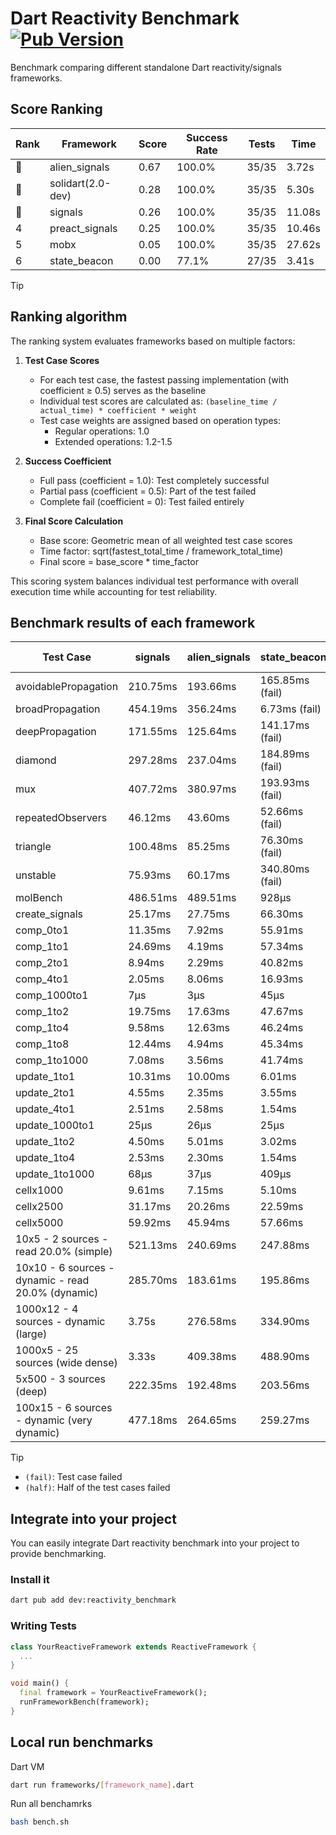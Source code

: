 # Dart Reactivity Benchmark [![Pub Version](https://img.shields.io/pub/v/reactivity_benchmark)](https://pub.dev/packages/reactivity_benchmark)

Benchmark comparing different standalone Dart reactivity/signals frameworks.

## Score Ranking

<!-- ranking start -->
| Rank | Framework | Score | Success Rate | Tests | Time |
|------|-----------|-------|--------------|-------|------|
| 🥇 | alien_signals | 0.67 | 100.0% | 35/35 | 3.72s |
| 🥈 | solidart(2.0-dev) | 0.28 | 100.0% | 35/35 | 5.30s |
| 🥉 | signals | 0.26 | 100.0% | 35/35 | 11.08s |
| 4 | preact_signals | 0.25 | 100.0% | 35/35 | 10.46s |
| 5 | mobx | 0.05 | 100.0% | 35/35 | 27.62s |
| 6 | state_beacon | 0.00 | 77.1% | 27/35 | 3.41s |

<!-- ranking end -->

> [!TIP]
> ## Ranking algorithm
>
> The ranking system evaluates frameworks based on multiple factors:
>
> 1. **Test Case Scores**
>    - For each test case, the fastest passing implementation (with coefficient ≥ 0.5) serves as the baseline
>    - Individual test scores are calculated as: `(baseline_time / actual_time) * coefficient * weight`
>    - Test case weights are assigned based on operation types:
>      - Regular operations: 1.0
>      - Extended operations: 1.2-1.5
>
> 2. **Success Coefficient**
>    - Full pass (coefficient = 1.0): Test completely successful
>    - Partial pass (coefficient = 0.5): Part of the test failed
>    - Complete fail (coefficient = 0): Test failed entirely
>
> 3. **Final Score Calculation**
>    - Base score: Geometric mean of all weighted test case scores
>    - Time factor: sqrt(fastest_total_time / framework_total_time)
>    - Final score = base_score * time_factor
>
> This scoring system balances individual test performance with overall execution time while accounting for test reliability.

## Benchmark results of each framework

<!-- test-case start -->
| Test Case | signals | alien_signals | state_beacon | solidart(2.0-dev) | preact_signals | mobx |
|---|---|---|---|---|---|---|
| avoidablePropagation | 210.75ms | 193.66ms | 165.85ms (fail) | 278.50ms | 201.99ms | 2.36s |
| broadPropagation | 454.19ms | 356.24ms | 6.73ms (fail) | 492.82ms | 456.77ms | 4.34s |
| deepPropagation | 171.55ms | 125.64ms | 141.17ms (fail) | 165.77ms | 178.45ms | 1.55s |
| diamond | 297.28ms | 237.04ms | 184.89ms (fail) | 359.20ms | 280.58ms | 2.41s |
| mux | 407.72ms | 380.97ms | 193.93ms (fail) | 428.24ms | 392.58ms | 1.88s |
| repeatedObservers | 46.12ms | 43.60ms | 52.66ms (fail) | 82.53ms | 41.17ms | 229.84ms |
| triangle | 100.48ms | 85.25ms | 76.30ms (fail) | 115.47ms | 103.13ms | 790.46ms |
| unstable | 75.93ms | 60.17ms | 340.80ms (fail) | 98.32ms | 75.15ms | 344.81ms |
| molBench | 486.51ms | 489.51ms | 928μs | 500.17ms | 488.31ms | 585.26ms |
| create_signals | 25.17ms | 27.75ms | 66.30ms | 75.71ms | 4.63ms | 51.43ms |
| comp_0to1 | 11.35ms | 7.92ms | 55.91ms | 25.25ms | 17.73ms | 19.70ms |
| comp_1to1 | 24.69ms | 4.19ms | 57.34ms | 47.83ms | 11.17ms | 30.44ms |
| comp_2to1 | 8.94ms | 2.29ms | 40.82ms | 24.86ms | 18.33ms | 12.23ms |
| comp_4to1 | 2.05ms | 8.06ms | 16.93ms | 12.03ms | 12.44ms | 18.91ms |
| comp_1000to1 | 7μs | 3μs | 45μs | 17μs | 6μs | 20μs |
| comp_1to2 | 19.75ms | 17.63ms | 47.67ms | 33.23ms | 16.43ms | 42.12ms |
| comp_1to4 | 9.58ms | 12.63ms | 46.24ms | 14.58ms | 23.55ms | 27.51ms |
| comp_1to8 | 12.44ms | 4.94ms | 45.34ms | 19.59ms | 6.97ms | 22.14ms |
| comp_1to1000 | 7.08ms | 3.56ms | 41.74ms | 14.27ms | 7.06ms | 16.34ms |
| update_1to1 | 10.31ms | 10.00ms | 6.01ms | 16.41ms | 8.34ms | 26.40ms |
| update_2to1 | 4.55ms | 2.35ms | 3.55ms | 8.42ms | 4.38ms | 13.30ms |
| update_4to1 | 2.51ms | 2.58ms | 1.54ms | 4.11ms | 2.09ms | 7.12ms |
| update_1000to1 | 25μs | 26μs | 25μs | 40μs | 20μs | 67μs |
| update_1to2 | 4.50ms | 5.01ms | 3.02ms | 8.37ms | 4.07ms | 13.07ms |
| update_1to4 | 2.53ms | 2.30ms | 1.54ms | 4.11ms | 2.09ms | 6.57ms |
| update_1to1000 | 68μs | 37μs | 409μs | 149μs | 917μs | 175μs |
| cellx1000 | 9.61ms | 7.15ms | 5.10ms | 12.96ms | 10.12ms | 70.76ms |
| cellx2500 | 31.17ms | 20.26ms | 22.59ms | 35.55ms | 28.82ms | 252.84ms |
| cellx5000 | 59.92ms | 45.94ms | 57.66ms | 84.79ms | 72.21ms | 555.84ms |
| 10x5 - 2 sources - read 20.0% (simple) | 521.13ms | 240.69ms | 247.88ms | 378.90ms | 511.77ms | 2.08s |
| 10x10 - 6 sources - dynamic - read 20.0% (dynamic) | 285.70ms | 183.61ms | 195.86ms | 248.25ms | 291.11ms | 1.57s |
| 1000x12 - 4 sources - dynamic (large) | 3.75s | 276.58ms | 334.90ms | 457.10ms | 3.72s | 1.93s |
| 1000x5 - 25 sources (wide dense) | 3.33s | 409.38ms | 488.90ms | 610.73ms | 2.75s | 3.50s |
| 5x500 - 3 sources (deep) | 222.35ms | 192.48ms | 203.56ms | 256.58ms | 247.14ms | 1.15s |
| 100x15 - 6 sources - dynamic (very dynamic) | 477.18ms | 264.65ms | 259.27ms | 382.11ms | 475.39ms | 1.71s |

<!-- test-case end -->

> [!TIP]
> - `(fail)`: Test case failed
> - `(half)`: Half of the test cases failed

## Integrate into your project

You can easily integrate Dart reactivity benchmark into your project to provide benchmarking.

### Install it

```bash
dart pub add dev:reactivity_benchmark
```

### Writing Tests

```dart
class YourReactiveFramework extends ReactiveFramework {
  ...
}

void main() {
  final framework = YourReactiveFramework();
  runFrameworkBench(framework);
}
```

## Local run benchmarks

Dart VM
```bash
dart run frameworks/[framework_name].dart
```

Run all benchamrks
```bash
bash bench.sh
```
